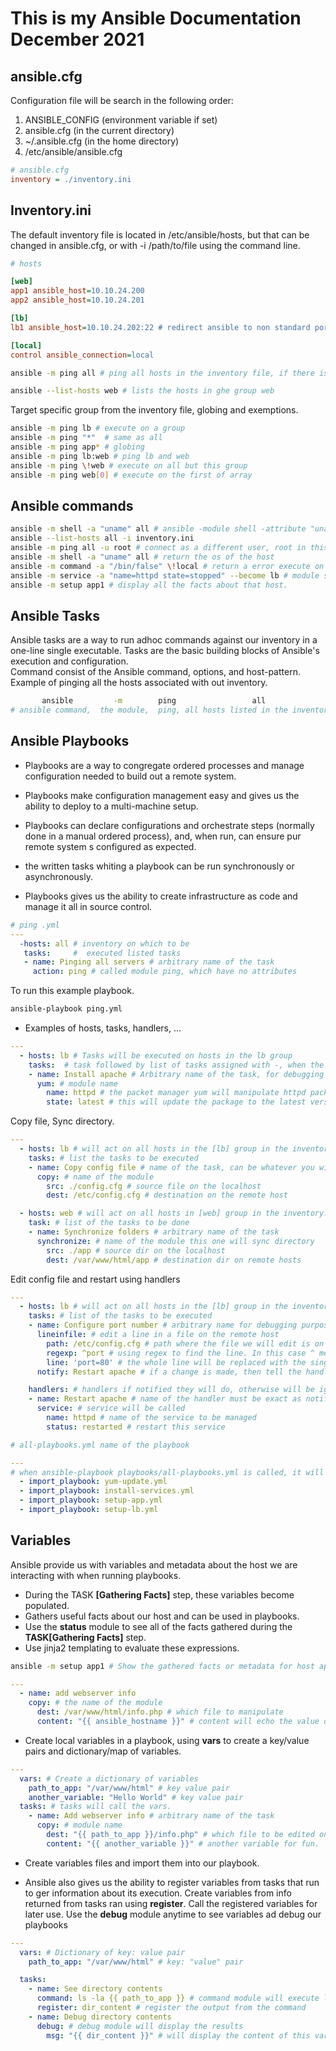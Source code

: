 # This is my Ansible Documentation December 2021

## ansible.cfg

Configuration file will be search in the following order:

1. ANSIBLE_CONFIG (environment variable if set)
2. ansible.cfg (in the current directory)
3. ~/.ansible.cfg (in the home directory)
4. /etc/ansible/ansible.cfg

```cfg
# ansible.cfg
inventory = ./inventory.ini
```

## Inventory.ini

The default inventory file is located in /etc/ansible/hosts, but that can be changed in ansible.cfg, or with -i /path/to/file using the command line.

```ini
# hosts

[web]
app1 ansible_host=10.10.24.200
app2 ansible_host=10.10.24.201

[lb]
lb1 ansible_host=10.10.24.202:22 # redirect ansible to non standard port

[local]
control ansible_connection=local
```

```bash
ansible -m ping all # ping all hosts in the inventory file, if there is an error, edit ansible.cfg "inventory = ./inventory.ini.

ansible --list-hosts web # lists the hosts in ghe group web 
```

Target specific group from the inventory file, globing and exemptions.

```bash
ansible -m ping lb # execute on a group
ansible -m ping "*"  # same as all
ansible -m ping app* # globing
ansible -m ping lb:web # ping lb and web
ansible -m ping \!web # execute on all but this group
ansible -m ping web[0] # execute on the first of array
```

## Ansible commands

```bash
ansible -m shell -a "uname" all # ansible -module shell -attribute "uname" to be executed on all hosts in the inventory.ini
ansible --list-hosts all -i inventory.ini
ansible -m ping all -u root # connect as a different user, root in this case
ansible -m shell -a "uname" all # return the os of the host
ansible -m command -a "/bin/false" \!local # return a error execute on all but local, and we escape the ! because bash.
ansible -m service -a "name=httpd state=stopped" --become lb # module service will find the httpd and put it in stopped state become will elevate to root and this will be run on all hosts in the [lb] group in the inventory.ini
ansible -m setup app1 # display all the facts about that host.
```

## Ansible Tasks

Ansible tasks are a way to run adhoc commands against our inventory in a one-line single executable. Tasks are the basic building blocks of Ansible's execution and configuration.  
Command consist of the Ansible command, options, and host-pattern.  
Example of pinging all the hosts associated with out inventory.

```bash
       ansible         -m        ping                 all
# ansible command,  the module,  ping, all hosts listed in the inventory file.
```

## Ansible Playbooks

+ Playbooks are a way to congregate ordered processes and manage configuration needed to build out a remote system.

+ Playbooks make configuration management easy and gives us the ability to deploy to a multi-machine setup.

+ Playbooks can declare configurations and orchestrate steps (normally done in a manual ordered process), and, when run, can ensure pur remote system s configured as expected.

+ the written tasks whiting a playbook can be run synchronously or asynchronously.

+ Playbooks gives us the ability to create infrastructure as code and manage it all in source control.

```yaml
# ping .yml
---
  -hosts: all # inventory on which to be
   tasks:     #  executed listed tasks
   - name: Pinging all servers # arbitrary name of the task
     action: ping # called module ping, which have no attributes
```

To run this example playbook.

```bash
ansible-playbook ping.yml
```

+ Examples of hosts, tasks, handlers, ...

```yaml
---
  - hosts: lb # Tasks will be executed on hosts in the lb group
    tasks:  # task followed by list of tasks assigned with -, when the list is over indentation must go back 2 spaces
    - name: Install apache # Arbitrary name of the task, for debugging purpose to know where the playbook encounter a error.
      yum: # module name
        name: httpd # the packet manager yum will manipulate httpd package.
        state: latest # this will update the package to the latest version, if not already otherwise will be ignored.
```

Copy file, Sync directory.

```yml
---
  - hosts: lb # will act on all hosts in the [lb] group in the inventory.ini
    tasks: # list the tasks to be executed
    - name: Copy config file # name of the task, can be whatever you will.
      copy: # name of the module
        src: ./config.cfg # source file on the localhost
        dest: /etc/config.cfg # destination on the remote host

  - hosts: web # will act on all hosts in [web] group in the inventory.ini file
    task: # list of the tasks to be done
    - name: Synchronize folders # arbitrary name of the task
      synchronize: # name of the module this one will sync directory
        src: ./app # source dir on the localhost
        dest: /var/www/html/app # destination dir on remote hosts
```

Edit config file and restart using handlers

```yml
---
  - hosts: lb # will act on all hosts in the [lb] group in the inventory.ini
    tasks: # list of the tasks to be executed
    - name: Configure port number # arbitrary name for debugging purpose 
      lineinfile: # edit a line in a file on the remote host
        path: /etc/config.cfg # path where the file we will edit is on the remote host
        regexp: ^port # using regex to find the line. In this case ^ mean the line start with port.
        line: 'port=80' # the whole line will be replaced with the single quoted string
      notify: Restart apache # if a change is made, then tell the handler with the this name to do his thing notify and name must be exactly the same.

    handlers: # handlers if notified they will do, otherwise will be ignored 
    - name: Restart apache # name of the handler must be exact as notify.
      service: # service will be called
        name: httpd # name of the service to be managed
        status: restarted # restart this service
```

```yml
# all-playbooks.yml name of the playbook

---
# when ansible-playbook playbooks/all-playbooks.yml is called, it will execute the imported playbooks in order.
  - import_playbook: yum-update.yml
  - import_playbook: install-services.yml
  - import_playbook: setup-app.yml
  - import_playbook: setup-lb.yml
  ```

## Variables

Ansible provide us with variables and metadata about the host we are interacting with when running playbooks.

+ During the TASK **[Gathering Facts]** step, these variables become populated.
+ Gathers useful facts about our host and can be used in playbooks.
+ Use the **status** module to see all of the facts gathered during the **TASK[Gathering Facts]** step.
+ Use jinja2 templating to evaluate these expressions.

```bash
ansible -m setup app1 # Show the gathered facts or metadata for host app1
```

```yml
---
  - name: add webserver info 
    copy: # the name of the module
      dest: /var/www/html/info.php # which file to manipulate
      content: "{{ ansible_hostname }}" # content will echo the value of the ansible_hostname, which can be found in or the gathering facts. The double curly must be in quotes.
```

+ Create local variables in a playbook, using **vars** to create a key/value pairs and dictionary/map of variables.

```yml
---
  vars: # Create a dictionary of variables
    path_to_app: "/var/www/html" # key value pair 
    another_variable: "Hello World" # key value pair
  tasks: # tasks will call the vars.
    - name: Add webserver info # arbitrary name of the task
      copy: # module name
        dest: "{{ path_to_app }}/info.php" # which file to be edited on the remote host quoted in double curly is the name of the variable which will return the value.
        content: "{{ another_variable }}" # another variable for fun.
```

+ Create variables files and import them into our playbook. 

+ Ansible also gives us the ability to register variables from tasks that run to ger information about its execution. Create variables from info returned from tasks ran using **register**. Call the registered variables for later use. Use the **debug** module anytime to see variables ad debug our playbooks

```yml
---
  vars: # Dictionary of key: value pair
    path_to_app: "/var/www/html" # key: "value" pair

  tasks:  
    - name: See directory contents
      command: ls -la {{ path_to_app }} # command module will execute ls -la
      register: dir_content # register the output from the command
    - name: Debug directory contents
      debug: # debug module will display the results
        msg: "{{ dir_content }}" # will display the content of this variable, which was generated from the ls -la command.
```
